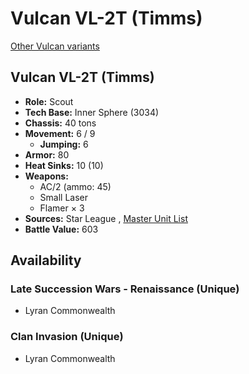 # Vulcan VL-2T (Timms) 

[Other Vulcan variants](../vulcan.md) 

## Vulcan VL-2T (Timms) 

- **Role:** Scout 
- **Tech Base:** Inner Sphere (3034) 
- **Chassis:** 40 tons 
- **Movement:** 6 / 9 
  - **Jumping:** 6 
- **Armor:** 80 
- **Heat Sinks:** 10 (10) 
- **Weapons:** 
  - AC/2 (ammo: 45) 
  - Small Laser 
  - Flamer × 3 
- **Sources:** Star League , [Master Unit List](http://masterunitlist.info/Unit/Details/7797/vulcan-vl-2t-timms) 
- **Battle Value:** 603 

## Availability 

### Late Succession Wars - Renaissance (Unique) 

- Lyran Commonwealth 

### Clan Invasion (Unique) 

- Lyran Commonwealth 

